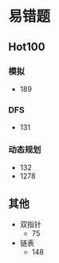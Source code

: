 # 易错题

## Hot100

### 模拟

- 189

### DFS

- 131

### 动态规划

- 132
- 1278

## 其他

- 双指针
  - 75
- 链表
  - 148